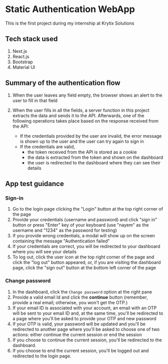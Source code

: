 # Static Authentication WebApp

This is the first project during my internship at Krytix Solutions

## Tech stack used

1. Next.js
2. React.js
3. Bootstrap
4. Material UI

## Summary of the authentication flow

1. When the user leaves any field empty, the browser shows an alert to the user to fill in that field
2. When the user fills in all the fields, a server function in this project extracts the data and sends it to the API. Afterwards, one of the following operations takes place based on the response received from the API:

   - If the credentials provided by the user are invalid, the error message is shown up to the user and the user can try again to sign in
   - If the credentials are valid,
     - the token received from the API is stored as a cookie
     - the data is extracted from the token and shown on the dashboard
     - the user is redirected to the dashboard where they can see their details

## App test guidance

### Sign-in

1. Go to the login page clicking the "Login" button at the top right corner of the page
2. Provide your credentials (username and password) and click "sign in" button or press "Enter" key of your keyboard
   (use "nayem" as the username and "1234" as the password for testing)
3. If you provide wrong credentials, a modal will show up on the screen containing the message "Authentication failed"
4. If your credentials are correct, you will be redirected to your dashboard where you will see your details
5. To log out, click the user icon at the top right corner of the page and click the "log out" button appeared, or, if you are visiting the
   dashboard page, click the "sign out" button at the bottom left corner of the page

### Change password

1. In the dashboard, click the `Change password` option at the right pane
2. Provide a valid email Id and click the **continue** button (remember, provide a real email; otherwise, you won't get the OTP.)
3. If your email ID is associated with your account, an email with an OTP will be sent to your email ID and, at the same time, you'll be redirected to a page where you'll be asked to provide your OTP and new password
4. If your OTP is valid, your password will be updated and you'll be redirected to another page where you'll be asked to choose one of two actions: either continue the current session or end the session
5. If you choose to continue the current session, you'll be redirected to the dashboard.
6. If you choose to end the current session, you'll be logged out and redirected to the login page.
